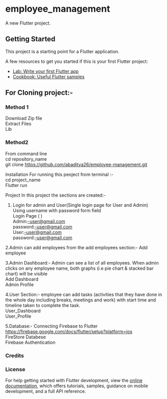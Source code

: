 # employee_management

A new Flutter project.

## Getting Started

This project is a starting point for a Flutter application.

A few resources to get you started if this is your first Flutter project:

- [Lab: Write your first Flutter app](https://docs.flutter.dev/get-started/codelab)
- [Cookbook: Useful Flutter samples](https://docs.flutter.dev/cookbook)


## For Cloning project:-
### Method 1
  Download Zip file\
  Extract Files\
  Lib

### Method2
  From command line\
  cd repository_name\
  git clone https://github.com/abaditya26/employee-management.git


Installation
  For running this peoject from terminal :-\
    cd project_name\
    Flutter run




Project
  In this project the sections are created:-
  1. Login for admin and User(Single login page for User and Admin)\
     Using username with password form field\
     Login Page ( )\
     Admin:-user@gmail.com\
     password:-user@gmail.com\
     User:-user@gmail.com\
     password:-user@gmail.com
     
     


   2.Admin can add employees from the add employees section:-
     Add employee

 
 
   3.Admin Dashboard:-
    Admin can see a list of all employees. When admin clicks on any employee
    name, both graphs (i.e pie chart & stacked bar chart) will be visible\
    Add Dashboard\
    Admin Profile




   4.User Section:-
    employee can add tasks (activities that they have done in the whole day including
    breaks, meetings and work) with start time and timeline taken to complete the task.\
    User_Dashboard\
    User_Profile

   5.Database:-
     Connecting Firebase to Flutter\
     https://firebase.google.com/docs/flutter/setup?platform=ios \
     FireStore Databese\
     Firebase Authentication

### Credits

### License






For help getting started with Flutter development, view the
[online documentation](https://docs.flutter.dev/), which offers tutorials, samples, guidance on
mobile development, and a full API reference.
